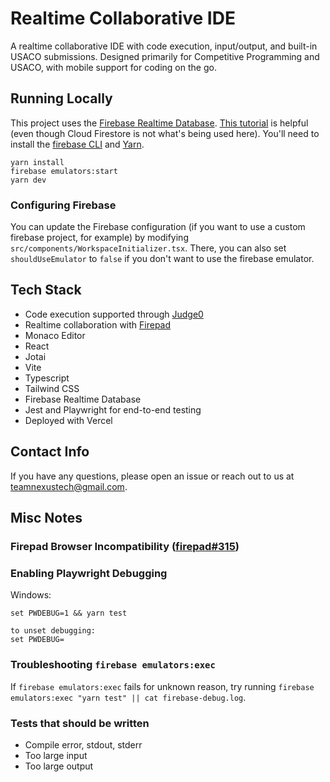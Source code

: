 # Realtime Collaborative IDE

A realtime collaborative IDE with code execution, input/output, and built-in USACO submissions. Designed primarily for Competitive Programming and USACO, with mobile support for coding on the go.

## Running Locally

This project uses the [Firebase Realtime Database](https://firebase.google.com/docs/database). [This tutorial](https://firebase.google.com/codelabs/firestore-web) is helpful (even though Cloud Firestore is not what's being used here). You'll need to install the [firebase CLI](https://firebase.google.com/docs/cli#install_the_firebase_cli) and [Yarn](https://classic.yarnpkg.com/en/docs/install).

```
yarn install
firebase emulators:start
yarn dev
```

### Configuring Firebase

You can update the Firebase configuration (if you want to use a custom firebase project, for example) by modifying `src/components/WorkspaceInitializer.tsx`. There, you can also set `shouldUseEmulator` to `false` if you don't want to use the firebase emulator.

## Tech Stack

- Code execution supported through [Judge0](https://judge0.com/)
- Realtime collaboration with [Firepad](https://firepad.io/)
- Monaco Editor
- React
- Jotai
- Vite
- Typescript
- Tailwind CSS
- Firebase Realtime Database
- Jest and Playwright for end-to-end testing
- Deployed with Vercel

## Contact Info

If you have any questions, please open an issue or reach out to us at teamnexustech@gmail.com.

## Misc Notes

### Firepad Browser Incompatibility ([firepad#315](https://github.com/FirebaseExtended/firepad/issues/315))

### Enabling Playwright Debugging

Windows:

```
set PWDEBUG=1 && yarn test

to unset debugging:
set PWDEBUG=
```

### Troubleshooting `firebase emulators:exec`

If `firebase emulators:exec` fails for unknown reason, try running `firebase emulators:exec "yarn test" || cat firebase-debug.log`.

### Tests that should be written

- Compile error, stdout, stderr
- Too large input
- Too large output
